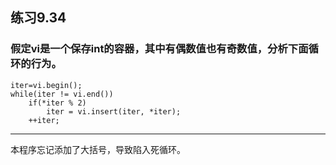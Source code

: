 ## 练习9.34
### 假定vi是一个保存int的容器，其中有偶数值也有奇数值，分析下面循环的行为。
    iter=vi.begin();
    while(iter != vi.end())
        if(*iter % 2)
            iter = vi.insert(iter, *iter);
        ++iter;
***
本程序忘记添加了大括号，导致陷入死循环。
